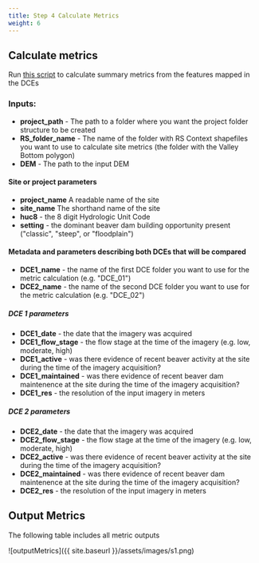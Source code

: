 ```yaml
---
title: Step 4 Calculate Metrics
weight: 6
---
```


## Calculate metrics

Run [this script](https://github.com/Riverscapes/inundation/blob/master/STEP4_metricCalc.py) to calculate summary metrics from the features mapped in the DCEs

### Inputs:
- **project_path** - The path to a folder where you want the project folder structure to be created
- **RS_folder_name** - The name of the folder with RS Context shapefiles you want to use to calculate site metrics (the folder with the Valley Bottom polygon)
- **DEM** - The path to the input DEM

#### Site or project parameters
- **project_name** A readable name of the site
- **site_name** The shorthand name of the site
- **huc8** - the 8 digit Hydrologic Unit Code
- **setting** - the dominant beaver dam building opportunity present ("classic", "steep", or "floodplain")

#### Metadata and parameters describing both DCEs that will be compared
- **DCE1_name** - the name of the first DCE folder you want to use for the metric calculation (e.g. "DCE_01")
- **DCE2_name** - the name of the second DCE folder you want to use for the metric calculation (e.g. "DCE_02")
##### DCE 1 parameters
- **DCE1_date** - the date that the imagery was acquired
- **DCE1_flow_stage** - the flow stage at the time of the imagery (e.g. low, moderate, high)
- **DCE1_active** - was there evidence of recent beaver activity at the site during the time of the imagery acquisition?
- **DCE1_maintained** - was there evidence of recent beaver dam maintenence at the site during the time of the imagery acquisition?
- **DCE1_res** - the resolution of the input imagery in  meters
##### DCE 2 parameters
- **DCE2_date** - the date that the imagery was acquired
- **DCE2_flow_stage** - the flow stage at the time of the imagery (e.g. low, moderate, high)
- **DCE2_active** - was there evidence of recent beaver activity at the site during the time of the imagery acquisition?
- **DCE2_maintained** - was there evidence of recent beaver dam maintenence at the site during the time of the imagery acquisition?
- **DCE2_res** - the resolution of the input imagery in  meters

## Output Metrics
The following table includes all metric outputs

![outputMetrics]({{ site.baseurl }}/assets/images/s1.png)

